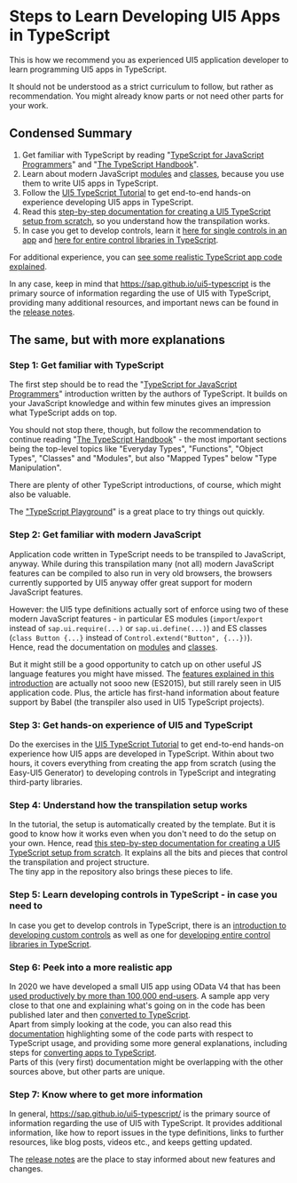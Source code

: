 # Steps to Learn Developing UI5 Apps in TypeScript

This is how we recommend you as experienced UI5 application developer to learn programming UI5 apps in TypeScript.

It should not be understood as a strict curriculum to follow, but rather as recommendation. You might already know parts or not need other parts for your work.

## Condensed Summary

1. Get familiar with TypeScript by reading "[TypeScript for JavaScript Programmers](https://www.typescriptlang.org/docs/handbook/typescript-in-5-minutes.html)" and "[The TypeScript Handbook](https://www.typescriptlang.org/docs/handbook/intro.html)".
2. Learn about modern JavaScript [modules](https://developer.mozilla.org/en-US/docs/Web/JavaScript/Guide/Modules) and [classes](https://developer.mozilla.org/en-US/docs/Web/JavaScript/Reference/Classes), because you use them to write UI5 apps in TypeScript.
3. Follow the [UI5 TypeScript Tutorial](https://github.com/SAP-samples/ui5-typescript-tutorial) to get end-to-end hands-on experience developing UI5 apps in TypeScript.
4. Read this [step-by-step documentation for creating a UI5 TypeScript setup from scratch](https://github.com/SAP-samples/ui5-typescript-helloworld/blob/main/step-by-step.md), so you understand how the transpilation works.
5. In case you get to develop controls, learn it [here for single controls in an app](https://github.com/SAP-samples/ui5-typescript-helloworld/tree/custom-controls) and [here for entire control libraries in TypeScript](https://github.com/SAP-samples/ui5-typescript-control-library).

For additional experience, you can [see some realistic TypeScript app code explained](https://github.com/SAP-samples/ui5-cap-event-app/blob/typescript/docs/typescript.md).

In any case, keep in mind that https://sap.github.io/ui5-typescript is the primary source of information regarding the use of UI5 with TypeScript, providing many additional resources, and important news can be found in the [release notes](https://sap.github.io/ui5-typescript/releasenotes.html).



## The same, but with more explanations

### Step 1: Get familiar with TypeScript

The first step should be to read the "[TypeScript for JavaScript Programmers](https://www.typescriptlang.org/docs/handbook/typescript-in-5-minutes.html)" introduction written by the authors of TypeScript. It builds on your JavaScript knowledge and within few minutes gives an impression what TypeScript adds on top.

You should not stop there, though, but follow the recommendation to continue reading "[The TypeScript Handbook](https://www.typescriptlang.org/docs/handbook/intro.html)" - the most important sections being the top-level topics like "Everyday Types", "Functions", "Object Types", "Classes" and "Modules", but also "Mapped Types" below "Type Manipulation".

There are plenty of other TypeScript introductions, of course, which might also be valuable.

The ["TypeScript Playground](https://www.typescriptlang.org/play)" is a great place to try things out quickly.


### Step 2: Get familiar with modern JavaScript

Application code written in TypeScript needs to be transpiled to JavaScript, anyway. While during this transpilation many (not all) modern JavaScript features can be compiled to also run in very old browsers, the browsers currently supported by UI5 anyway offer great support for modern JavaScript features.

However: the UI5 type definitions actually sort of enforce using two of these modern JavaScript features - in particular ES modules (`import`/`export` instead of `sap.ui.require(...)` or `sap.ui.define(...)`) and ES classes (`class Button {...}` instead of `Control.extend("Button", {...})`).<br>
Hence, read the documentation on [modules](https://developer.mozilla.org/en-US/docs/Web/JavaScript/Guide/Modules) and [classes](https://developer.mozilla.org/en-US/docs/Web/JavaScript/Reference/Classes).

But it might still be a good opportunity to catch up on other useful JS language features you might have missed. The [features explained in this introduction](https://babeljs.io/docs/en/learn) are actually not sooo new (ES2015), but still rarely seen in UI5 application code. Plus, the article has first-hand information about feature support by Babel (the transpiler also used in UI5 TypeScript projects).


### Step 3: Get hands-on experience of UI5 and TypeScript 

Do the exercises in the [UI5 TypeScript Tutorial](https://github.com/SAP-samples/ui5-typescript-tutorial) to get end-to-end hands-on experience how UI5 apps are developed in TypeScript. Within about two hours, it covers everything from creating the app from scratch (using the Easy-UI5 Generator) to developing controls in TypeScript and integrating third-party libraries.


### Step 4: Understand how the transpilation setup works

In the tutorial, the setup is automatically created by the template. But it is good to know how it works even when you don't need to do the setup on your own. Hence, read [this step-by-step documentation for creating a UI5 TypeScript setup from scratch](https://github.com/SAP-samples/ui5-typescript-helloworld/blob/main/step-by-step.md). It explains all the bits and pieces that control the transpilation and project structure.<br>
The tiny app in the repository also brings these pieces to life.


### Step 5: Learn developing controls in TypeScript - in case you need to

In case you get to develop controls in TypeScript, there is an [introduction to developing custom controls](https://github.com/SAP-samples/ui5-typescript-helloworld/tree/custom-controls) as well as one for [developing entire control libraries in TypeScript](https://github.com/SAP-samples/ui5-typescript-control-library).


### Step 6: Peek into a more realistic app

In 2020 we have developed a small UI5 app using OData V4 that has been [used productively by more than 100,000 end-users](https://news.sap.com/2020/04/rueckholprogramm-de-emergency-repatriation-covid-19/). A sample app very close to that one and explaining what's going on in the code has been published later and then [converted to TypeScript](https://github.com/SAP-samples/ui5-cap-event-app/tree/typescript/packages/ui-form/src).<br>
Apart from simply looking at the code, you can also read this [documentation](https://github.com/SAP-samples/ui5-cap-event-app/blob/typescript/docs/typescript.md) highlighting some of the code parts with respect to TypeScript usage, and providing some more general explanations, including steps for [converting apps to TypeScript](https://github.com/SAP-samples/ui5-cap-event-app/blob/typescript/docs/typescript).<br>
Parts of this (very first) documentation might be overlapping with the other sources above, but other parts are unique.


### Step 7: Know where to get more information

In general, https://sap.github.io/ui5-typescript/ is the primary source of information regarding the use of UI5 with TypeScript. It provides additional information, like how to report issues in the type definitions, links to further resources, like blog posts, videos etc., and keeps getting updated.

The [release notes](https://sap.github.io/ui5-typescript/releasenotes.html) are the place to stay informed about new features and changes.

